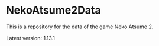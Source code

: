 # NekoAtsume2Data

This is a repository for the data of the game Neko Atsume 2.

Latest version: 1.13.1
